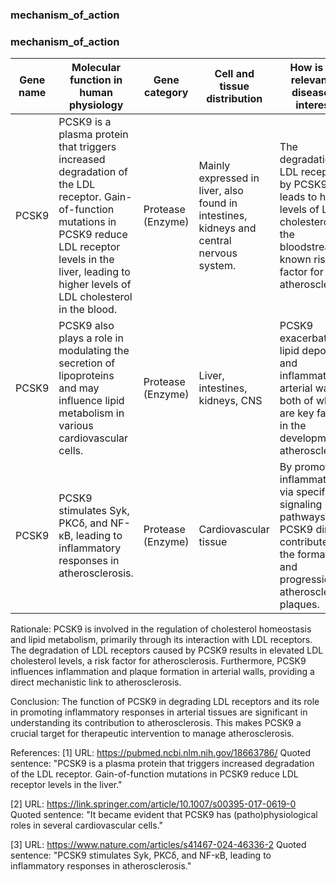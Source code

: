 ### mechanism_of_action
### mechanism_of_action
| Gene name | Molecular function in human physiology | Gene category | Cell and tissue distribution | How is this relevant to disease of interest? | Reference |
|-----------|----------------------------------------|---------------|-----------------------------|--------------------------------------------|-----------|
| PCSK9 | PCSK9 is a plasma protein that triggers increased degradation of the LDL receptor. Gain-of-function mutations in PCSK9 reduce LDL receptor levels in the liver, leading to higher levels of LDL cholesterol in the blood. | Protease (Enzyme) | Mainly expressed in liver, also found in intestines, kidneys and central nervous system. | The degradation of LDL receptors by PCSK9 leads to higher levels of LDL cholesterol in the bloodstream, a known risk factor for atherosclerosis. | [1] |
| PCSK9 | PCSK9 also plays a role in modulating the secretion of lipoproteins and may influence lipid metabolism in various cardiovascular cells. | Protease (Enzyme) | Liver, intestines, kidneys, CNS | PCSK9 exacerbates lipid deposition and inflammation in arterial walls, both of which are key factors in the development of atherosclerosis. | [2] |
| PCSK9 | PCSK9 stimulates Syk, PKCδ, and NF-κB, leading to inflammatory responses in atherosclerosis. | Protease (Enzyme) | Cardiovascular tissue | By promoting inflammation via specific signaling pathways, PCSK9 directly contributes to the formation and progression of atherosclerotic plaques. | [3] |

Rationale:
PCSK9 is involved in the regulation of cholesterol homeostasis and lipid metabolism, primarily through its interaction with LDL receptors. The degradation of LDL receptors caused by PCSK9 results in elevated LDL cholesterol levels, a risk factor for atherosclerosis. Furthermore, PCSK9 influences inflammation and plaque formation in arterial walls, providing a direct mechanistic link to atherosclerosis.

Conclusion:
The function of PCSK9 in degrading LDL receptors and its role in promoting inflammatory responses in arterial tissues are significant in understanding its contribution to atherosclerosis. This makes PCSK9 a crucial target for therapeutic intervention to manage atherosclerosis.

References:
[1] URL: https://pubmed.ncbi.nlm.nih.gov/18663786/
   Quoted sentence: "PCSK9 is a plasma protein that triggers increased degradation of the LDL receptor. Gain-of-function mutations in PCSK9 reduce LDL receptor levels in the liver."

[2] URL: https://link.springer.com/article/10.1007/s00395-017-0619-0
   Quoted sentence: "It became evident that PCSK9 has (patho)physiological roles in several cardiovascular cells."

[3] URL: https://www.nature.com/articles/s41467-024-46336-2
   Quoted sentence: "PCSK9 stimulates Syk, PKCδ, and NF-κB, leading to inflammatory responses in atherosclerosis."
